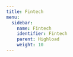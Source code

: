 ```yaml
---
title: Fintech
menu:
  sidebar:
    name: Fintech
    identifier: Fintech
    parent: Highload
    weight: 10
---
```

